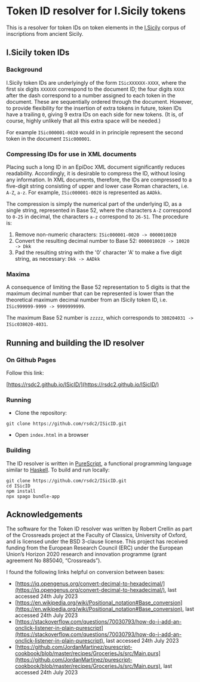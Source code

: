 # Token ID resolver for I.Sicily tokens

This is a resolver for token IDs on token elements in the [I.Sicily](https://github.com/ISicily/ISicily) corpus of inscriptions from ancient Sicily.

## I.Sicily token IDs

### Background

I.Sicily token IDs are underlyingly of the form ```ISicXXXXXX-XXXX```, where the first six digits ```XXXXXX``` correspond to the document ID; the four digits ```XXXX``` after the dash correspond to a number assigned to each token in the document. These are sequentially ordered through the document. However, to provide flexibility for the insertion of extra tokens in future, token IDs have a trailing ```0```, giving 9 extra IDs on each side for new tokens. (It is, of course, highly unlikely that all this extra space will be needed.) 

For example ```ISic000001-0020``` would in in principle represent the second token in the document ```ISic000001```.

### Compressing IDs for use in XML documents

Placing such a long ID in an EpiDoc XML document significantly reduces readability. Accordingly, it is desirable to compress the ID, without losing any information. 
In XML documents, therefore, the IDs are compressed to a five-digit string consisting of
upper and lower case Roman characters, i.e. ```A-Z```, ```a-z```. For example, ```ISic000001-0020``` is represented as ```AADkk```.

The compression is simply the numerical part of the underlying ID, as a single string, represented in Base 52, where the characters ```A-Z``` correspond to ```0-25``` in decimal, the characters ```a-z``` correspond to ```26-51```. The procedure is:

1. Remove non-numeric characters: ```ISic000001-0020 -> 0000010020```
2. Convert the resulting decimal number to Base 52: ```0000010020 -> 10020 -> Dkk```
3. Pad the resulting string with the '0' character 'A' to make a five digit string, as necessary: ```Dkk -> AADkk```

### Maxima

A consequence of limiting the Base 52 representation to 5 digits is that the maximum decimal number that can be represented is lower than the theoretical maximum decimal number from an ISicily token ID, i.e. ```ISic999999-9999 -> 9999999999```. 

The maximum Base 52 number is ```zzzzz```, which corresponds to ```380204031 -> ISic038020-4031```.

## Running and building the ID resolver

### On Github Pages

Follow this link:

[https://rsdc2.github.io/ISicID/](https://rsdc2.github.io/ISicID/)

### Running

- Clone the repository:

```
git clone https://github.com/rsdc2/ISicID.git
```

- Open ```index.html``` in a browser

### Building

The ID resolver is written in [PureScript](https://www.purescript.org/), a functional programming language similar to [Haskell](https://www.haskell.org/).
To build and run locally:

```
git clone https://github.com/rsdc2/ISicID.git
cd ISicID
npm install
npx spago bundle-app
```

## Acknowledgements

The software for the Token ID resolver was written by Robert Crellin as part of the Crossreads project at the Faculty of Classics, University of Oxford, and is licensed under the BSD 3-clause license. This project has received funding from the European Research Council (ERC) under the European Union’s Horizon 2020 research and innovation programme (grant agreement No 885040, “Crossreads”).

I found the following links helpful on conversion between bases:

- [https://iq.opengenus.org/convert-decimal-to-hexadecimal/](https://iq.opengenus.org/convert-decimal-to-hexadecimal/), last accessed 24th July 2023
- [https://en.wikipedia.org/wiki/Positional_notation#Base_conversion](https://en.wikipedia.org/wiki/Positional_notation#Base_conversion), last accessed 24th July 2023
- [https://stackoverflow.com/questions/70030793/how-do-i-add-an-onclick-listener-in-plain-purescript](https://stackoverflow.com/questions/70030793/how-do-i-add-an-onclick-listener-in-plain-purescript), last accessed 24th July 2023
- [https://github.com/JordanMartinez/purescript-cookbook/blob/master/recipes/GroceriesJs/src/Main.purs](https://github.com/JordanMartinez/purescript-cookbook/blob/master/recipes/GroceriesJs/src/Main.purs), last accessed 24th July 2023